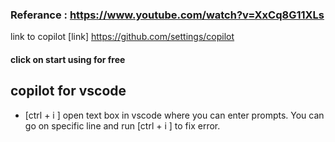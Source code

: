 ### Referance : https://www.youtube.com/watch?v=XxCq8G11XLs

link to copilot [link] https://github.com/settings/copilot 
#### click on start using for free

## copilot for vscode
* [ctrl + i ]    open text box in vscode where you can enter prompts. You can go on specific line and run [ctrl + i ] to fix error.

